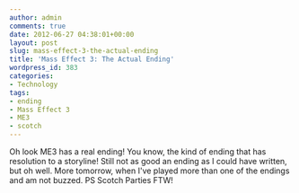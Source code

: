 ```yaml
---
author: admin
comments: true
date: 2012-06-27 04:38:01+00:00
layout: post
slug: mass-effect-3-the-actual-ending
title: 'Mass Effect 3: The Actual Ending'
wordpress_id: 383
categories:
- Technology
tags:
- ending
- Mass Effect 3
- ME3
- scotch
---
```


Oh look ME3 has a real ending! You know, the kind of ending that has resolution to a storyline! Still not as good an ending as I could have written, but oh well. More tomorrow, when I've played more than one of the endings and am not buzzed. PS Scotch Parties FTW!

